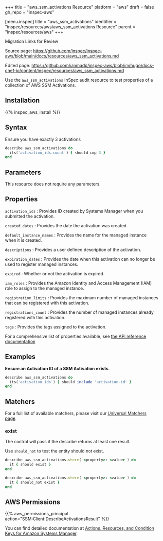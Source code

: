 +++
title = "aws_ssm_activations Resource"
platform = "aws"
draft = false
gh_repo = "inspec-aws"

[menu.inspec]
title = "aws_ssm_activations"
identifier = "inspec/resources/aws/aws_ssm_activations Resource"
parent = "inspec/resources/aws"
+++

<div class="admonition-note">
<p class="admonition-note-title">Migration Links for Review</p>
<div class="admonition-note-text">
<p>Source page: <a href="https://github.com/inspec/inspec-aws/blob/main/docs/resources/aws_ssm_activations.md">https://github.com/inspec/inspec-aws/blob/main/docs/resources/aws_ssm_activations.md</a></p>
<p>Edited page: <a href="https://github.com/ianmadd/inspec-aws/blob/im/hugo/docs-chef-io/content/inspec/resources/aws_ssm_activations.md">https://github.com/ianmadd/inspec-aws/blob/im/hugo/docs-chef-io/content/inspec/resources/aws_ssm_activations.md</a></p>
</div>
</div>


Use the `aws_ssm_activations` InSpec audit resource to test properties of a collection of AWS SSM Activations.

## Installation

{{% inspec_aws_install %}}

## Syntax

 Ensure you have exactly 3 activations

```ruby
describe aws_ssm_activations do
  its('activation_ids.count') { should cmp 3 }
end
```

## Parameters

This resource does not require any parameters.

## Properties

`activation_ids`
: Provides  ID created by Systems Manager when you submitted the activation.

`created_dates`
: Provides the date the activation was created.

`default_instance_names`
: Provides the name for the managed instance when it is created.

`descriptions`
: Provides a user defined description of the activation.

`expiration_dates`
: Provides the date when this activation can no longer be used to register managed instances.

`expired`
: Whether or not the activation is expired.

`iam_roles`
: Provides the Amazon Identity and Access Management (IAM) role to assign to the managed instance.

`registration_limits`
: Provides the maximum number of managed instances that can be registered with this activation.

`registrations_count`
: Provides the number of managed instances already registered with this activation.

`tags`
: Provides the tags assigned to the activation.

For a comprehensive list of properties available, see [the API reference documentation](https://docs.aws.amazon.com/systems-manager/latest/APIReference/API_Activation.html)

## Examples

**Ensure an Activation ID of a SSM Activation exists.**

```ruby
describe aws_ssm_activations do
  its('activation_ids') { should include 'activation-id' }
end
```

## Matchers

For a full list of available matchers, please visit our [Universal Matchers page](https://www.inspec.io/docs/reference/matchers/).

### exist

The control will pass if the describe returns at least one result.

Use `should_not` to test the entity should not exist.

```ruby
describe aws_ssm_activations.where( <property>: <value> ) do
  it { should exist }
end
```

```ruby
describe aws_ssm_activations.where( <property>: <value> ) do
  it { should_not exist }
end
```

## AWS Permissions

{{% aws_permissions_principal action="SSM:Client:DescribeActivationsResult" %}}

You can find detailed documentation at [Actions, Resources, and Condition Keys for Amazon Systems Manager](https://docs.aws.amazon.com/IAM/latest/UserGuide/list_awssystemsmanager.html).